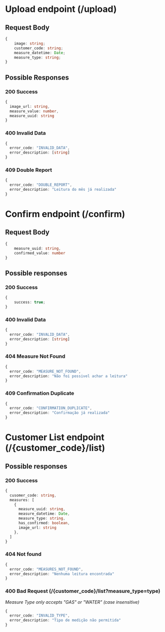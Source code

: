 # Upload endpoint (/upload)

## Request Body

```typescript
{
	image: string;
	customer_code: string;
	measure_datetime: Date;
	measure_type: string;
}
```

## Possible Responses

### 200 Success

```typescript
{
  image_url: string,
  measure_value: number,
  measure_uuid: string
}
```

### 400 Invalid Data

```typescript
{
  error_code: "INVALID_DATA",
  error_description: [string]
}
```

### 409 Double Report

```typescript
{
  error_code: "DOUBLE_REPORT",
  error_description: "Leitura do mês já realizada"
}
```

# Confirm endpoint (/confirm)

## Request Body

```typescript
{
	measure_uuid: string,
	confirmed_value: number
}
```

## Possible responses

### 200 Success

```typescript
{
	success: true;
}
```

### 400 Invalid Data

```typescript
{
  error_code: "INVALID_DATA",
  error_description: [string]
}
```

### 404 Measure Not Found

```typescript
{
  error_code: "MEASURE_NOT_FOUND",
  error_description: "Não foi possivel achar a leitura"
}
```

### 409 Confirmation Duplicate

```typescript
{
  error_code: "CONFIRMATION_DUPLICATE",
  error_description: "Confirmação já realizada"
}
```

# Customer List endpoint (/{customer_code}/list)

## Possible responses

### 200 Success

```typescript
{
  cusomer_code: string,
  measures: [
    {
      measure_uuid: string,
      measure_datetime: Date,
      measure_type: string,
      has_confirmed: boolean,
      image_url: string
    },
  ]
}
```

### 404 Not found

```typescript
{
  error_code: "MEASURES_NOT_FOUND",
  error_description: "Nenhuma leitura encontrada"
}
```

### 400 Bad Request (/{customer_code}/list?measure_type=type)

_Measure Type only accepts "GAS" or "WATER" (case insensitive)_

```typescript
{
  error_code: "INVALID_TYPE",
  error_description: "Tipo de medição não permitida"
}
```
